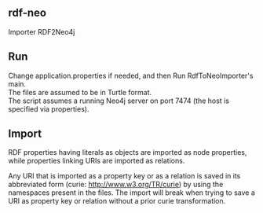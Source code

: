 ## rdf-neo
Importer RDF2Neo4j

## Run
Change application.properties if needed, and then Run RdfToNeoImporter's main.<br/>
The files are assumed to be in Turtle format.<br/>
The script assumes a running Neo4j server on port 7474 (the host is specified via properties).

## Import
RDF properties having literals as objects are imported as node properties, while properties linking URIs are imported as relations.<br/>

Any URI that is imported as a property key or as a relation is saved in its abbreviated form (curie: <a hef="http://www.w3.org/TR/curie"> http://www.w3.org/TR/curie</a>) by using the namespaces present in the files. The import will break when trying to save a URI as property key or relation without a prior curie transformation.
